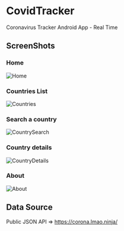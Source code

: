 # CovidTracker
Coronavirus Tracker Android App - Real Time

## ScreenShots
### Home
![Home](Screenshots/Home.png)
### Countries List
![Countries](Screenshots/Countries.png)
### Search a country
![CountrySearch](Screenshots/CountrySearch.png)
### Country details
![CountryDetails](Screenshots/CountryDetails.png)
### About
![About](Screenshots/About.png)

## Data Source
Public JSON API => https://corona.lmao.ninja/
